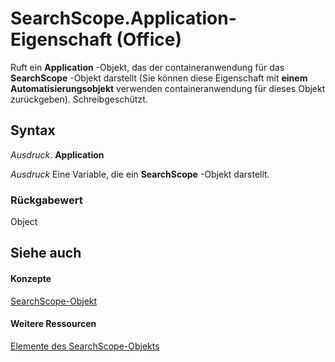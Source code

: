 
# SearchScope.Application-Eigenschaft (Office)

Ruft ein  **Application** -Objekt, das der containeranwendung für das **SearchScope** -Objekt darstellt (Sie können diese Eigenschaft mit **einem Automatisierungsobjekt** verwenden containeranwendung für dieses Objekt zurückgeben). Schreibgeschützt.


## Syntax

 _Ausdruck_. **Application**

 _Ausdruck_ Eine Variable, die ein **SearchScope** -Objekt darstellt.


### Rückgabewert

Object


## Siehe auch


#### Konzepte


[SearchScope-Objekt](7faa5b49-6aa9-6682-165b-0d900fffd9ed.md)
#### Weitere Ressourcen


[Elemente des SearchScope-Objekts](http://msdn.microsoft.com/library/25ef5a3c-3179-7870-f28b-7700349a3ed4%28Office.15%29.aspx)